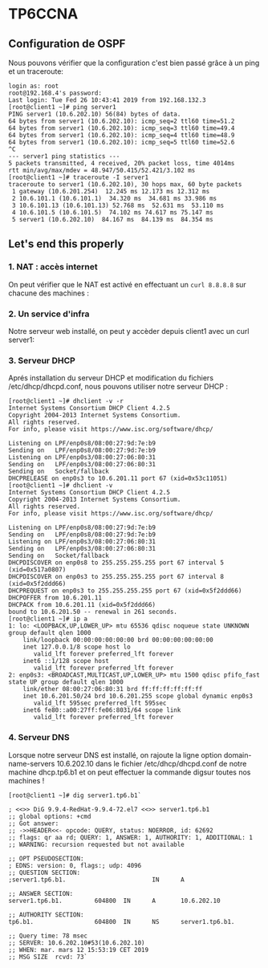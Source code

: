 # TP6CCNA


## Configuration de OSPF

Nous pouvons vérifier que la configuration c'est bien passé grâce à un ping et un traceroute:
```
login as: root
root@192.168.4's password:
Last login: Tue Fed 26 10:43:41 2019 from 192.168.132.3
[root@client1 ~]# ping server1
PING server1 (10.6.202.10) 56(84) bytes of data.
64 bytes from server1 (10.6.202.10): icmp_seq=2 ttl60 time=51.2
64 bytes from server1 (10.6.202.10): icmp_seq=3 ttl60 time=49.4
64 bytes from server1 (10.6.202.10): icmp_seq=4 ttl60 time=48.9
64 bytes from server1 (10.6.202.10): icmp_seq=5 ttl60 time=52.6
^C
--- server1 ping statistics ---
5 packets transmitted, 4 received, 20% packet loss, time 4014ms
rtt min/avg/max/mdev = 48.947/50.415/52.421/3.102 ms
[root@client1 ~]# traceroute -I server1
traceroute to server1 (10.6.202.10), 30 hops max, 60 byte packets
 1 gateway (10.6.201.254)  12.245 ms 12.173 ms 12.312 ms
 2 10.6.101.1 (10.6.101.1)  34.320 ms  34.681 ms 33.986 ms
 3 10.6.101.13 (10.6.101.13) 52.768 ms  52.631 ms  53.110 ms
 4 10.6.101.5 (10.6.101.5)  74.102 ms 74.617 ms 75.147 ms
 5 server1 (10.6.202.10)  84.167 ms  84.139 ms  84.354 ms

```
## Let's end this properly

### 1. NAT : accès internet

On peut vérifier que le NAT est activé en effectuant un `curl 8.8.8.8` sur chacune des machines :


### 2. Un service d'infra

Notre serveur web installé, on peut y accèder depuis client1 avec un curl server1:


### 3. Serveur DHCP

Aprés installation du serveur DHCP et modification du fichiers /etc/dhcp/dhcpd.conf, nous pouvons utiliser notre serveur DHCP :
```
[root@client1 ~]# dhclient -v -r
Internet Systems Consortium DHCP Client 4.2.5
Copyright 2004-2013 Internet Systems Consortium.
All rights reserved.
For info, please visit https://www.isc.org/software/dhcp/

Listening on LPF/enp0s8/08:00:27:9d:7e:b9
Sending on   LPF/enp0s8/08:00:27:9d:7e:b9
Listening on LPF/enp0s3/08:00:27:06:80:31
Sending on   LPF/enp0s3/08:00:27:06:80:31
Sending on   Socket/fallback
DHCPRELEASE on enp0s3 to 10.6.201.11 port 67 (xid=0x53c11051)
[root@client1 ~]# dhclient -v
Internet Systems Consortium DHCP Client 4.2.5
Copyright 2004-2013 Internet Systems Consortium.
All rights reserved.
For info, please visit https://www.isc.org/software/dhcp/

Listening on LPF/enp0s8/08:00:27:9d:7e:b9
Sending on   LPF/enp0s8/08:00:27:9d:7e:b9
Listening on LPF/enp0s3/08:00:27:06:80:31
Sending on   LPF/enp0s3/08:00:27:06:80:31
Sending on   Socket/fallback
DHCPDISCOVER on enp0s8 to 255.255.255.255 port 67 interval 5 (xid=0x517a0807)
DHCPDISCOVER on enp0s3 to 255.255.255.255 port 67 interval 8 (xid=0x5f2ddd66)
DHCPREQUEST on enp0s3 to 255.255.255.255 port 67 (xid=0x5f2ddd66)
DHCPOFFER from 10.6.201.11
DHCPACK from 10.6.201.11 (xid=0x5f2ddd66)
bound to 10.6.201.50 -- renewal in 261 seconds.
[root@client1 ~]# ip a
1: lo: <LOOPBACK,UP,LOWER_UP> mtu 65536 qdisc noqueue state UNKNOWN group default qlen 1000
    link/loopback 00:00:00:00:00:00 brd 00:00:00:00:00:00
    inet 127.0.0.1/8 scope host lo
       valid_lft forever preferred_lft forever
    inet6 ::1/128 scope host
       valid_lft forever preferred_lft forever
2: enp0s3: <BROADCAST,MULTICAST,UP,LOWER_UP> mtu 1500 qdisc pfifo_fast state UP group default qlen 1000
    link/ether 08:00:27:06:80:31 brd ff:ff:ff:ff:ff:ff
    inet 10.6.201.50/24 brd 10.6.201.255 scope global dynamic enp0s3
       valid_lft 595sec preferred_lft 595sec
    inet6 fe80::a00:27ff:fe06:8031/64 scope link
       valid_lft forever preferred_lft forever
```
### 4. Serveur DNS

Lorsque notre serveur DNS est installé, on rajoute la ligne option domain-name-servers 10.6.202.10 dans le fichier /etc/dhcp/dhcpd.conf de notre machine dhcp.tp6.b1 et on peut effectuer la commande digsur toutes nos machines !
```
[root@client1 ~]# dig server1.tp6.b1`

; <<>> DiG 9.9.4-RedHat-9.9.4-72.el7 <<>> server1.tp6.b1
;; global options: +cmd
;; Got answer:
;; ->>HEADER<<- opcode: QUERY, status: NOERROR, id: 62692
;; flags: qr aa rd; QUERY: 1, ANSWER: 1, AUTHORITY: 1, ADDITIONAL: 1
;; WARNING: recursion requested but not available

;; OPT PSEUDOSECTION:
; EDNS: version: 0, flags:; udp: 4096
;; QUESTION SECTION:
;server1.tp6.b1.                        IN      A

;; ANSWER SECTION:
server1.tp6.b1.         604800  IN      A       10.6.202.10

;; AUTHORITY SECTION:
tp6.b1.                 604800  IN      NS      server1.tp6.b1.

;; Query time: 78 msec
;; SERVER: 10.6.202.10#53(10.6.202.10)
;; WHEN: mar. mars 12 15:53:19 CET 2019
;; MSG SIZE  rcvd: 73`
```
